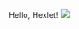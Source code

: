 Hello, Hexlet!
<a href="https://codeclimate.com/github/OlegSedachev/Project_1_mindGames/maintainability"><img src="https://api.codeclimate.com/v1/badges/8e546ff96acbd7570156/maintainability" /></a>
